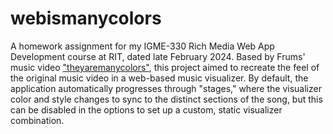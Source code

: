 # webismanycolors

A homework assignment for my IGME-330 Rich Media Web App Development course at RIT, dated late February 2024. Based by Frums' music video ["theyaremanycolors"](https://www.youtube.com/watch?v=sqyHAbUaaSQ), this project aimed to recreate the feel of the original music video in a web-based music visualizer. By default, the application automatically progresses through "stages," where the visualizer color and style changes to sync to the distinct sections of the song, but this can be disabled in the options to set up a custom, static visualizer combination.
